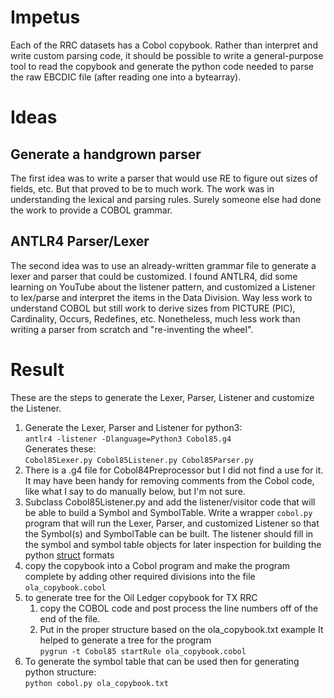# Impetus
Each of the RRC datasets has a Cobol copybook.
Rather than interpret and write custom parsing code, it should be
possible to write a general-purpose tool to read the copybook and
generate the python code needed to parse the raw EBCDIC file (after
reading one into a bytearray).

# Ideas
## Generate a handgrown parser
The first idea was to write a parser that would use RE to figure
out sizes of fields, etc.  But that proved to be to much work.
The work was in understanding the lexical and parsing rules.
Surely someone else had done the work to provide a COBOL grammar.

## ANTLR4 Parser/Lexer
The second idea was to use an already-written grammar file
to generate a lexer and parser that could be customized.
I found ANTLR4, did some learning on YouTube about the listener
pattern, and customized a Listener to lex/parse and interpret the
items in the Data Division.  Way less work to understand COBOL
but still work to derive sizes from PICTURE (PIC), Cardinality,
Occurs, Redefines, etc.  Nonetheless, much less work than
writing a parser from scratch and "re-inventing the wheel".

# Result
These are the steps to generate the Lexer, Parser, Listener and
customize the Listener.

1. Generate the Lexer, Parser and Listener for python3: <br>`antlr4 -listener -Dlanguage=Python3 Cobol85.g4`
<br>Generates these:<br>`Cobol85Lexer.py Cobol85Listener.py Cobol85Parser.py`
1. There is a .g4 file for Cobol84Preprocessor but I did not find a use for it.  It may have been handy for removing comments from the Cobol code,
like what I say to do manually below, but I'm not sure.
1. Subclass Cobol85Listener.py and add the listener/visitor code that will
be able to build a Symbol and SymbolTable.  Write a wrapper `cobol.py` program
that will run the Lexer, Parser, and customized Listener so that the Symbol(s)
and SymbolTable can be built.  The listener should fill in the symbol and symbol table
objects for later inspection for building the python [struct](https://docs.python.org/3/library/struct.html) formats
1. copy the copybook into a Cobol program and make the program complete by
adding other required divisions into the file `ola_copybook.cobol`
1. to generate tree for the Oil Ledger copybook for TX RRC
    1. copy the COBOL code and post process the line numbers off of the end of the file.
    1. Put in the proper structure based on the ola_copybook.txt example
    It helped to generate a tree for the program<br>`pygrun -t Cobol85 startRule ola_copybook.cobol`
1. To generate the symbol table that can be used then for generating python structure:<br>`python cobol.py ola_copybook.txt`
